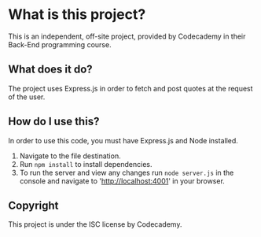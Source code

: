 # What is this project?

This is an independent, off-site project, provided by Codecademy in their Back-End programming course.

## What does it do?

The project uses Express.js in order to fetch and post quotes at the request of the user.

## How do I use this?

In order to use this code, you must have Express.js and Node installed.

1. Navigate to the file destination.
2. Run ```npm install``` to install dependencies.
3. To run the server and view any changes run ```node server.js``` in the console and navigate to '<http://localhost:4001>' in your browser.

## Copyright

This project is under the ISC license by Codecademy.
